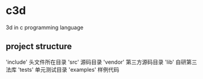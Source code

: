 # c3d
3d in c programming language

## project structure

'include'   头文件所在目录
'src'       源码目录
'vendor'    第三方源码目录
'lib'       自研第三法库
'tests'     单元测试目录
'examples'  样例代码